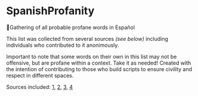 # SpanishProfanity
🤬Gathering of all probable profane words in Español

This list was collected from several sources _(see below)_ including individuals who contributed to it anonimously. 

Important to note that some words on their own in this list may not be offensive, but are profane within a context.
Take it as needed! Created with the intention of contributing to those who build scripts to ensure civility and respect in different spaces. 

Sources included: [1](https://www.taringa.net/posts/info/7253513/Listado-de-vulgarismos-y-malas-palabras-en-espanol.html), 
[2](https://www.mundoxat.com/foro/showthread.php?301-Lista-de-palabras-MALAS-Necesito-AYUDA%21), 
[3](https://github.com/LDNOOBW/List-of-Dirty-Naughty-Obscene-and-Otherwise-Bad-Words/blob/master/es), 
[4](https://www.revistagq.com/la-buena-vida/articulos/221-insultos-en-castellano-que-deberias-saber/19728)
